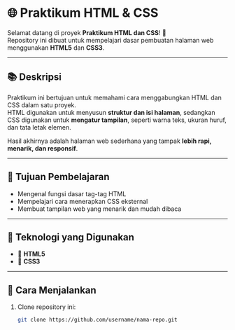 # 🌐 Praktikum HTML & CSS

Selamat datang di proyek **Praktikum HTML dan CSS**! 🎨  
Repository ini dibuat untuk mempelajari dasar pembuatan halaman web menggunakan **HTML5** dan **CSS3**.

---

## 📚 Deskripsi
Praktikum ini bertujuan untuk memahami cara menggabungkan HTML dan CSS dalam satu proyek.  
HTML digunakan untuk menyusun **struktur dan isi halaman**, sedangkan CSS digunakan untuk **mengatur tampilan**, seperti warna teks, ukuran huruf, dan tata letak elemen.

Hasil akhirnya adalah halaman web sederhana yang tampak **lebih rapi, menarik, dan responsif**.

---

## 🧠 Tujuan Pembelajaran
- Mengenal fungsi dasar tag-tag HTML  
- Mempelajari cara menerapkan CSS eksternal  
- Membuat tampilan web yang menarik dan mudah dibaca  

---

## 🧩 Teknologi yang Digunakan
- 🌸 **HTML5**  
- 🎨 **CSS3**

---

## 🚀 Cara Menjalankan
1. Clone repository ini:
   ```bash
   git clone https://github.com/username/nama-repo.git
